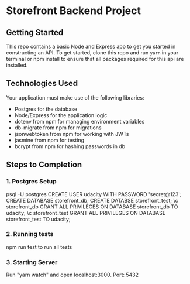 # Storefront Backend Project

## Getting Started

This repo contains a basic Node and Express app to get you started in constructing an API. To get started, clone this repo and run `yarn` in your terminal or npm install to ensure that all packages required for this api are installed.

## Technologies Used
Your application must make use of the following libraries:
- Postgres for the database
- Node/Express for the application logic
- dotenv from npm for managing environment variables
- db-migrate from npm for migrations
- jsonwebtoken from npm for working with JWTs
- jasmine from npm for testing
- bcrypt from npm for hashing passwords in db

## Steps to Completion

### 1. Postgres Setup

psql -U postgres CREATE USER udacity WITH PASSWORD 'secret@123'; CREATE DATABASE storefront_db; CREATE DATABSE storefront_test; \c storefront_db GRANT ALL PRIVILEGES ON DATABASE storefront_db TO udacity; \c storefront_test GRANT ALL PRIVILEGES ON DATABASE storefront_test TO udacity;

### 2.  Running tests

npm run test to run all tests

### 3. Starting Server

Run "yarn watch" and open localhost:3000. Port: 5432


